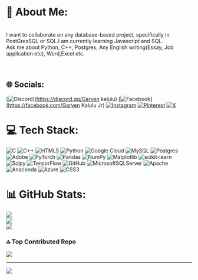 # 💫 About Me:
<br>I want to collaborate on any database-based project, specifically in PostGresSQL or SQL.I am currently learning Javascript and SQL.<br>Ask me about Python, C++, Postgres, Any English writing(Essay, Job application etc), Word,Excel etc.<br><br><br>


## 🌐 Socials:
[![Discord](https://img.shields.io/badge/Discord-%237289DA.svg?logo=discord&logoColor=white)](https://discord.gg/Garven kalulu) [![Facebook](https://img.shields.io/badge/Facebook-%231877F2.svg?logo=Facebook&logoColor=white)](https://facebook.com/Garven Kalulu Jr) [![Instagram](https://img.shields.io/badge/Instagram-%23E4405F.svg?logo=Instagram&logoColor=white)](https://instagram.com/garvenkalulu2000jr) [![Pinterest](https://img.shields.io/badge/Pinterest-%23E60023.svg?logo=Pinterest&logoColor=white)](https://pinterest.com/garvenkalulu) [![X](https://img.shields.io/badge/X-black.svg?logo=X&logoColor=white)](https://x.com/TheBusinessZM) 

# 💻 Tech Stack:
![C](https://img.shields.io/badge/c-%2300599C.svg?style=for-the-badge&logo=c&logoColor=white) ![C++](https://img.shields.io/badge/c++-%2300599C.svg?style=for-the-badge&logo=c%2B%2B&logoColor=white) ![HTML5](https://img.shields.io/badge/html5-%23E34F26.svg?style=for-the-badge&logo=html5&logoColor=white) ![Python](https://img.shields.io/badge/python-3670A0?style=for-the-badge&logo=python&logoColor=ffdd54) ![Google Cloud](https://img.shields.io/badge/GoogleCloud-%234285F4.svg?style=for-the-badge&logo=google-cloud&logoColor=white) ![MySQL](https://img.shields.io/badge/mysql-4479A1.svg?style=for-the-badge&logo=mysql&logoColor=white) ![Postgres](https://img.shields.io/badge/postgres-%23316192.svg?style=for-the-badge&logo=postgresql&logoColor=white) ![Adobe](https://img.shields.io/badge/adobe-%23FF0000.svg?style=for-the-badge&logo=adobe&logoColor=white) ![PyTorch](https://img.shields.io/badge/PyTorch-%23EE4C2C.svg?style=for-the-badge&logo=PyTorch&logoColor=white) ![Pandas](https://img.shields.io/badge/pandas-%23150458.svg?style=for-the-badge&logo=pandas&logoColor=white) ![NumPy](https://img.shields.io/badge/numpy-%23013243.svg?style=for-the-badge&logo=numpy&logoColor=white) ![Matplotlib](https://img.shields.io/badge/Matplotlib-%23ffffff.svg?style=for-the-badge&logo=Matplotlib&logoColor=black) ![scikit-learn](https://img.shields.io/badge/scikit--learn-%23F7931E.svg?style=for-the-badge&logo=scikit-learn&logoColor=white) ![Scipy](https://img.shields.io/badge/SciPy-%230C55A5.svg?style=for-the-badge&logo=scipy&logoColor=%white) ![TensorFlow](https://img.shields.io/badge/TensorFlow-%23FF6F00.svg?style=for-the-badge&logo=TensorFlow&logoColor=white) ![GitHub](https://img.shields.io/badge/github-%23121011.svg?style=for-the-badge&logo=github&logoColor=white) ![MicrosoftSQLServer](https://img.shields.io/badge/Microsoft%20SQL%20Server-CC2927?style=for-the-badge&logo=microsoft%20sql%20server&logoColor=white) ![Apache](https://img.shields.io/badge/apache-%23D42029.svg?style=for-the-badge&logo=apache&logoColor=white) ![Anaconda](https://img.shields.io/badge/Anaconda-%2344A833.svg?style=for-the-badge&logo=anaconda&logoColor=white) ![Azure](https://img.shields.io/badge/azure-%230072C6.svg?style=for-the-badge&logo=microsoftazure&logoColor=white) ![CSS3](https://img.shields.io/badge/css3-%231572B6.svg?style=for-the-badge&logo=css3&logoColor=white)
# 📊 GitHub Stats:
![](https://github-readme-stats.vercel.app/api?username=GarvenKaluluJr&theme=dark&hide_border=false&include_all_commits=false&count_private=false)<br/>
![](https://github-readme-streak-stats.herokuapp.com/?user=GarvenKaluluJr&theme=dark&hide_border=false)<br/>
![](https://github-readme-stats.vercel.app/api/top-langs/?username=GarvenKaluluJr&theme=dark&hide_border=false&include_all_commits=false&count_private=false&layout=compact)

### 🔝 Top Contributed Repo
![](https://github-contributor-stats.vercel.app/api?username=GarvenKaluluJr&limit=5&theme=dark&combine_all_yearly_contributions=true)

---
[![](https://visitcount.itsvg.in/api?id=GarvenKaluluJr&icon=0&color=0)](https://visitcount.itsvg.in)

<!-- Proudly created with GPRM ( https://gprm.itsvg.in ) -->

